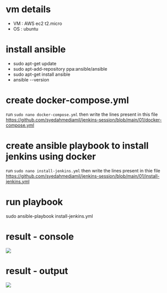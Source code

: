 # vm details
- VM : AWS ec2 t2.micro
- OS : ubuntu 

# install ansible
- sudo apt-get update
- sudo apt-add-repository ppa:ansible/ansible
- sudo apt-get install ansible
- ansible --version

# create docker-compose.yml
run `sudo nano docker-compose.yml` then write the lines present in this file https://github.com/syedahmedjamil/jenkins-session/blob/main/01/docker-compose.yml
    
# create ansible playbook to install jenkins using docker
run `sudo nano install-jenkins.yml` then write the lines present in thie file https://github.com/syedahmedjamil/jenkins-session/blob/main/01/install-jenkins.yml

# run playbook
sudo ansible-playbook install-jenkins.yml

# result - console
![](https://i.imgur.com/h8EsWjo.png)

# result - output
![](https://i.imgur.com/jHRXhKB.png)

